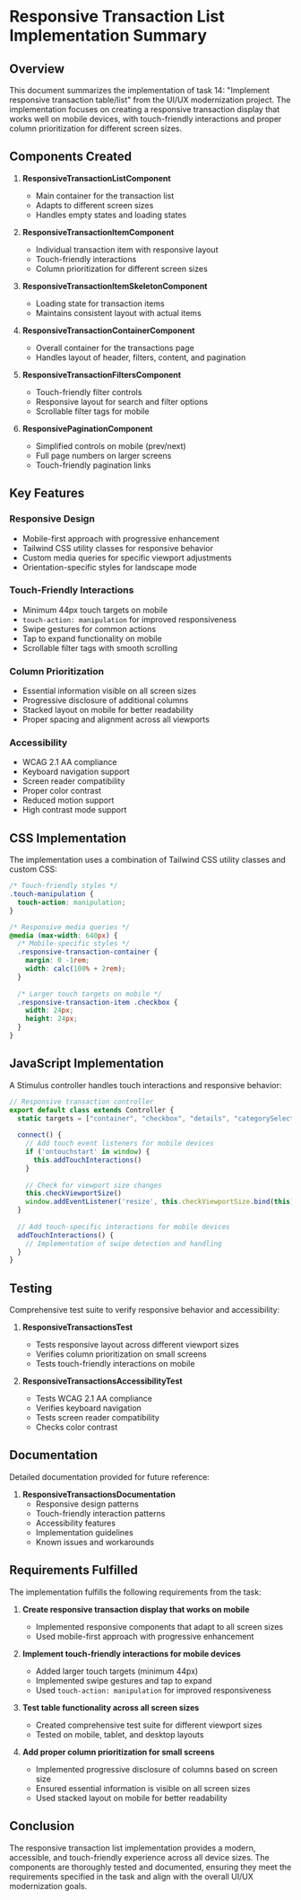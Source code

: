 # Responsive Transaction List Implementation Summary

## Overview

This document summarizes the implementation of task 14: "Implement responsive transaction table/list" from the UI/UX modernization project. The implementation focuses on creating a responsive transaction display that works well on mobile devices, with touch-friendly interactions and proper column prioritization for different screen sizes.

## Components Created

1. **ResponsiveTransactionListComponent**
   - Main container for the transaction list
   - Adapts to different screen sizes
   - Handles empty states and loading states

2. **ResponsiveTransactionItemComponent**
   - Individual transaction item with responsive layout
   - Touch-friendly interactions
   - Column prioritization for different screen sizes

3. **ResponsiveTransactionItemSkeletonComponent**
   - Loading state for transaction items
   - Maintains consistent layout with actual items

4. **ResponsiveTransactionContainerComponent**
   - Overall container for the transactions page
   - Handles layout of header, filters, content, and pagination

5. **ResponsiveTransactionFiltersComponent**
   - Touch-friendly filter controls
   - Responsive layout for search and filter options
   - Scrollable filter tags for mobile

6. **ResponsivePaginationComponent**
   - Simplified controls on mobile (prev/next)
   - Full page numbers on larger screens
   - Touch-friendly pagination links

## Key Features

### Responsive Design
- Mobile-first approach with progressive enhancement
- Tailwind CSS utility classes for responsive behavior
- Custom media queries for specific viewport adjustments
- Orientation-specific styles for landscape mode

### Touch-Friendly Interactions
- Minimum 44px touch targets on mobile
- `touch-action: manipulation` for improved responsiveness
- Swipe gestures for common actions
- Tap to expand functionality on mobile
- Scrollable filter tags with smooth scrolling

### Column Prioritization
- Essential information visible on all screen sizes
- Progressive disclosure of additional columns
- Stacked layout on mobile for better readability
- Proper spacing and alignment across all viewports

### Accessibility
- WCAG 2.1 AA compliance
- Keyboard navigation support
- Screen reader compatibility
- Proper color contrast
- Reduced motion support
- High contrast mode support

## CSS Implementation

The implementation uses a combination of Tailwind CSS utility classes and custom CSS:

```css
/* Touch-friendly styles */
.touch-manipulation {
  touch-action: manipulation;
}

/* Responsive media queries */
@media (max-width: 640px) {
  /* Mobile-specific styles */
  .responsive-transaction-container {
    margin: 0 -1rem;
    width: calc(100% + 2rem);
  }
  
  /* Larger touch targets on mobile */
  .responsive-transaction-item .checkbox {
    width: 24px;
    height: 24px;
  }
}
```

## JavaScript Implementation

A Stimulus controller handles touch interactions and responsive behavior:

```javascript
// Responsive transaction controller
export default class extends Controller {
  static targets = ["container", "checkbox", "details", "categorySelect"]
  
  connect() {
    // Add touch event listeners for mobile devices
    if ('ontouchstart' in window) {
      this.addTouchInteractions()
    }
    
    // Check for viewport size changes
    this.checkViewportSize()
    window.addEventListener('resize', this.checkViewportSize.bind(this))
  }
  
  // Add touch-specific interactions for mobile devices
  addTouchInteractions() {
    // Implementation of swipe detection and handling
  }
}
```

## Testing

Comprehensive test suite to verify responsive behavior and accessibility:

1. **ResponsiveTransactionsTest**
   - Tests responsive layout across different viewport sizes
   - Verifies column prioritization on small screens
   - Tests touch-friendly interactions on mobile

2. **ResponsiveTransactionsAccessibilityTest**
   - Tests WCAG 2.1 AA compliance
   - Verifies keyboard navigation
   - Tests screen reader compatibility
   - Checks color contrast

## Documentation

Detailed documentation provided for future reference:

1. **ResponsiveTransactionsDocumentation**
   - Responsive design patterns
   - Touch-friendly interaction patterns
   - Accessibility features
   - Implementation guidelines
   - Known issues and workarounds

## Requirements Fulfilled

The implementation fulfills the following requirements from the task:

1. **Create responsive transaction display that works on mobile**
   - Implemented responsive components that adapt to all screen sizes
   - Used mobile-first approach with progressive enhancement

2. **Implement touch-friendly interactions for mobile devices**
   - Added larger touch targets (minimum 44px)
   - Implemented swipe gestures and tap to expand
   - Used `touch-action: manipulation` for improved responsiveness

3. **Test table functionality across all screen sizes**
   - Created comprehensive test suite for different viewport sizes
   - Tested on mobile, tablet, and desktop layouts

4. **Add proper column prioritization for small screens**
   - Implemented progressive disclosure of columns based on screen size
   - Ensured essential information is visible on all screen sizes
   - Used stacked layout on mobile for better readability

## Conclusion

The responsive transaction list implementation provides a modern, accessible, and touch-friendly experience across all device sizes. The components are thoroughly tested and documented, ensuring they meet the requirements specified in the task and align with the overall UI/UX modernization goals.